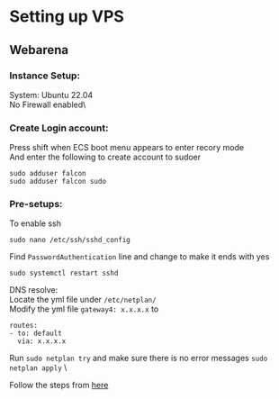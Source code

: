 # Setting up VPS
## Webarena
### Instance Setup:
System: Ubuntu 22.04\
No Firewall enabled\

### Create Login account:
Press shift when ECS boot menu appears to enter recory mode\
And enter the following to create account to sudoer
```
sudo adduser falcon
sudo adduser falcon sudo
```

### Pre-setups:

To enable ssh
```
sudo nano /etc/ssh/sshd_config
```

Find `PasswordAuthentication` line and change to make it ends with yes
```
sudo systemctl restart sshd
```

DNS resolve:\
Locate the yml file under `/etc/netplan/` \
Modify the yml file `gateway4: x.x.x.x` to 
```
routes:
- to: default
  via: x.x.x.x
```

Run `sudo netplan try` and make sure there is no error messages `sudo netplan apply` \

Follow the steps from [here](https://github.com/Nyr/openvpn-install)
